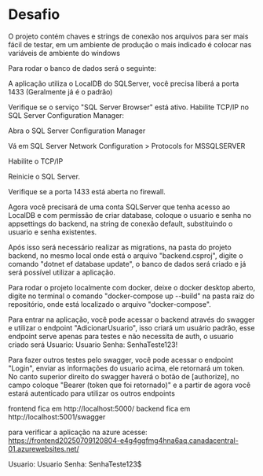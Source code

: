 # Desafio

O projeto contém chaves e strings de conexão nos arquivos para ser mais fácil de testar, em um ambiente de produção o mais indicado é colocar nas variáveis de ambiente do windows

Para rodar o banco de dados será o seguinte:

A aplicação utiliza o LocalDB do SQLServer, você precisa liberá a porta 1433 (Geralmente já é o padrão)

Verifique se o serviço "SQL Server Browser" está ativo.
Habilite TCP/IP no SQL Server Configuration Manager:

Abra o SQL Server Configuration Manager

Vá em SQL Server Network Configuration > Protocols for MSSQLSERVER

Habilite o TCP/IP

Reinicie o SQL Server.

Verifique se a porta 1433 está aberta no firewall.

Agora você precisará de uma conta SQLServer que tenha acesso ao LocalDB e com permissão de criar database, coloque o usuario e senha no appsettings do backend, na string de conexão default, substituindo o usuario e senha existentes.

Após isso será necessário realizar as migrations, na pasta do projeto backend, no mesmo local onde está o arquivo "backend.csproj", digite o comando "dotnet ef database update", o banco de dados será criado e já será possível utilizar a aplicação.

Para rodar o projeto localmente com docker, deixe o docker desktop aberto, digite no terminal o comando "docker-compose up --build" na pasta raiz do repositório, onde está localizado o arquivo "docker-compose".

Para entrar na aplicação, você pode acessar o backend através do swagger e utilizar o endpoint "AdicionarUsuario", isso criará um usuário padrão, esse endpoint serve apenas para testes e não necessita de auth, o usuario criado será 
Usuario: Usuario
Senha: SenhaTeste123!

Para fazer outros testes pelo swagger, você pode acessar o endpoint "Login", enviar as informações do usuario acima, ele retornará um token.
No canto superior direito do swagger haverá o botão de [authorize], no campo coloque "Bearer (token que foi retornado)" e a partir de agora você estará autenticado para utilizar os outros endpoints

frontend fica em http://localhost:5000/
backend fica em http://localhost:5001/swagger

para verificar a aplicação na azure acesse: https://frontend20250709120804-e4g4ggfmg4hna6aq.canadacentral-01.azurewebsites.net/

Usuario: Usuario
Senha: SenhaTeste123$
